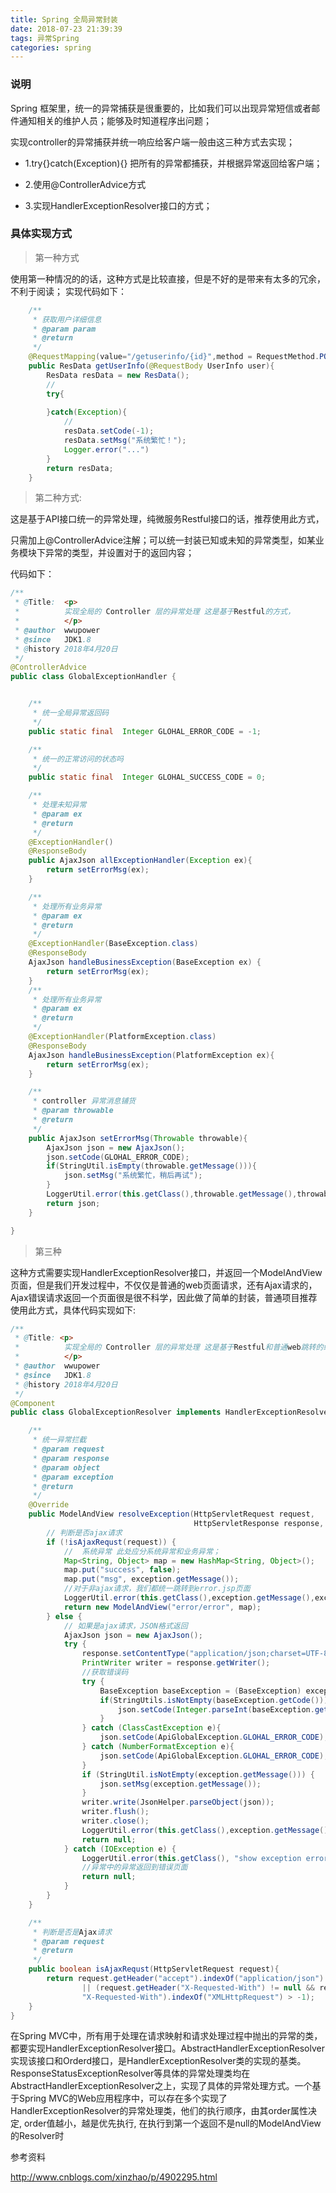 ```yaml
---
title: Spring 全局异常封装
date: 2018-07-23 21:39:39
tags: 异常Spring
categories: spring
---
```


### 说明

Spring 框架里，统一的异常捕获是很重要的，比如我们可以出现异常短信或者邮件通知相关的维护人员；能够及时知道程序出问题；
<!--more-->
实现controller的异常捕获并统一响应给客户端一般由这三种方式去实现；

- 1.try{}catch(Exception){} 把所有的异常都捕获，并根据异常返回给客户端；

- 2.使用@ControllerAdvice方式

- 3.实现HandlerExceptionResolver接口的方式；

### 具体实现方式

> 第一种方式

使用第一种情况的的话，这种方式是比较直接，但是不好的是带来有太多的冗余，不利于阅读；
实现代码如下：
```java
    /**
     * 获取用户详细信息
     * @param param
     * @return
     */
    @RequestMapping(value="/getuserinfo/{id}",method = RequestMethod.POST)
    public ResData getUserInfo(@RequestBody UserInfo user){
        ResData resData = new ResData();
        //
        try{
            
        }catch(Exception){
            //
            resData.setCode(-1);
            resData.setMsg("系统繁忙！");
            Logger.error("...")
        }
        return resData;
    }
```


> 第二种方式:

这是基于API接口统一的异常处理，纯微服务Restful接口的话，推荐使用此方式，

只需加上@ControllerAdvice注解；可以统一封装已知或未知的异常类型，如某业务模块下异常的类型，并设置对于的返回内容；

代码如下：

```java
/**
 * @Title:  <p>
 *          实现全局的 Controller 层的异常处理 这是基于Restful的方式，
 *          </p>
 * @author  wwupower
 * @since   JDK1.8
 * @history 2018年4月20日
 */
@ControllerAdvice
public class GlobalExceptionHandler {


    /**
     * 统一全局异常返回码
     */
    public static final  Integer GLOHAL_ERROR_CODE = -1;

    /**
     * 统一的正常访问的状态吗
     */
    public static final  Integer GLOHAL_SUCCESS_CODE = 0;

    /**
     * 处理未知异常
     * @param ex
     * @return
     */
    @ExceptionHandler()
    @ResponseBody
    public AjaxJson allExceptionHandler(Exception ex){
        return setErrorMsg(ex);
    }

    /**
     * 处理所有业务异常
     * @param ex
     * @return
     */
    @ExceptionHandler(BaseException.class)
    @ResponseBody
    AjaxJson handleBusinessException(BaseException ex) {
        return setErrorMsg(ex);
    }
    /**
     * 处理所有业务异常
     * @param ex
     * @return
     */
    @ExceptionHandler(PlatformException.class)
    @ResponseBody
    AjaxJson handleBusinessException(PlatformException ex){
        return setErrorMsg(ex);
    }

    /**
     * controller 异常消息铺货
     * @param throwable
     * @return
     */
    public AjaxJson setErrorMsg(Throwable throwable){
        AjaxJson json = new AjaxJson();
        json.setCode(GLOHAL_ERROR_CODE);
        if(StringUtil.isEmpty(throwable.getMessage())){
            json.setMsg("系统繁忙，稍后再试");
        }
        LoggerUtil.error(this.getClass(),throwable.getMessage(),throwable);
        return json;
    }

}
```

> 第三种

这种方式需要实现HandlerExceptionResolver接口，并返回一个ModelAndView页面，但是我们开发过程中，不仅仅是普通的web页面请求，还有Ajax请求的，Ajax错误请求返回一个页面很是很不科学，因此做了简单的封装，普通项目推荐使用此方式，具体代码实现如下:

```java
/**
 * @Title: <p>
 *          实现全局的 Controller 层的异常处理 这是基于Restful和普通web跳转的统一异常处理；
 *          </p>
 * @author  wwupower
 * @since   JDK1.8
 * @history 2018年4月20日
 */
@Component
public class GlobalExceptionResolver implements HandlerExceptionResolver {

    /**
     * 统一异常拦截
     * @param request
     * @param response
     * @param object
     * @param exception
     * @return
     */
    @Override
    public ModelAndView resolveException(HttpServletRequest request,
                                         HttpServletResponse response, Object object, Exception exception) {
        // 判断是否ajax请求
        if (!isAjaxRequst(request)) {
            //  系统异常 此处应分系统异常和业务异常；
            Map<String, Object> map = new HashMap<String, Object>();
            map.put("success", false);
            map.put("msg", exception.getMessage());
            //对于非ajax请求，我们都统一跳转到error.jsp页面
            LoggerUtil.error(this.getClass(),exception.getMessage(),exception);
            return new ModelAndView("error/error", map);
        } else {
            // 如果是ajax请求，JSON格式返回
            AjaxJson json = new AjaxJson();
            try {
                response.setContentType("application/json;charset=UTF-8");
                PrintWriter writer = response.getWriter();
                //获取错误码
                try {
                    BaseException baseException = (BaseException) exception;
                    if(StringUtils.isNotEmpty(baseException.getCode())) {
                        json.setCode(Integer.parseInt(baseException.getCode()));
                    }
                } catch (ClassCastException e){
                    json.setCode(ApiGlobalException.GLOHAL_ERROR_CODE);
                } catch (NumberFormatException e){
                    json.setCode(ApiGlobalException.GLOHAL_ERROR_CODE);
                }
                if (StringUtil.isNotEmpty(exception.getMessage())) {
                    json.setMsg(exception.getMessage());
                }
                writer.write(JsonHelper.parseObject(json));
                writer.flush();
                writer.close();
                LoggerUtil.error(this.getClass(),exception.getMessage(),exception);
                return null;
            } catch (IOException e) {
                LoggerUtil.error(this.getClass(), "show exception error:{}", e.getMessage());
                //异常中的异常返回到错误页面
                return null;
            }
        }
    }

    /**
     * 判断是否是Ajax请求
     * @param request
     * @return
     */
    public boolean isAjaxRequst(HttpServletRequest request){
        return request.getHeader("accept").indexOf("application/json") > -1
                || (request.getHeader("X-Requested-With") != null && request.getHeader(
                "X-Requested-With").indexOf("XMLHttpRequest") > -1);
    }
}


```

在Spring MVC中，所有用于处理在请求映射和请求处理过程中抛出的异常的类，都要实现HandlerExceptionResolver接口。AbstractHandlerExceptionResolver实现该接口和Orderd接口，是HandlerExceptionResolver类的实现的基类。ResponseStatusExceptionResolver等具体的异常处理类均在AbstractHandlerExceptionResolver之上，实现了具体的异常处理方式。一个基于Spring MVC的Web应用程序中，可以存在多个实现了HandlerExceptionResolver的异常处理类，他们的执行顺序，由其order属性决定, order值越小，越是优先执行, 在执行到第一个返回不是null的ModelAndView的Resolver时


参考资料

http://www.cnblogs.com/xinzhao/p/4902295.html




 
 


